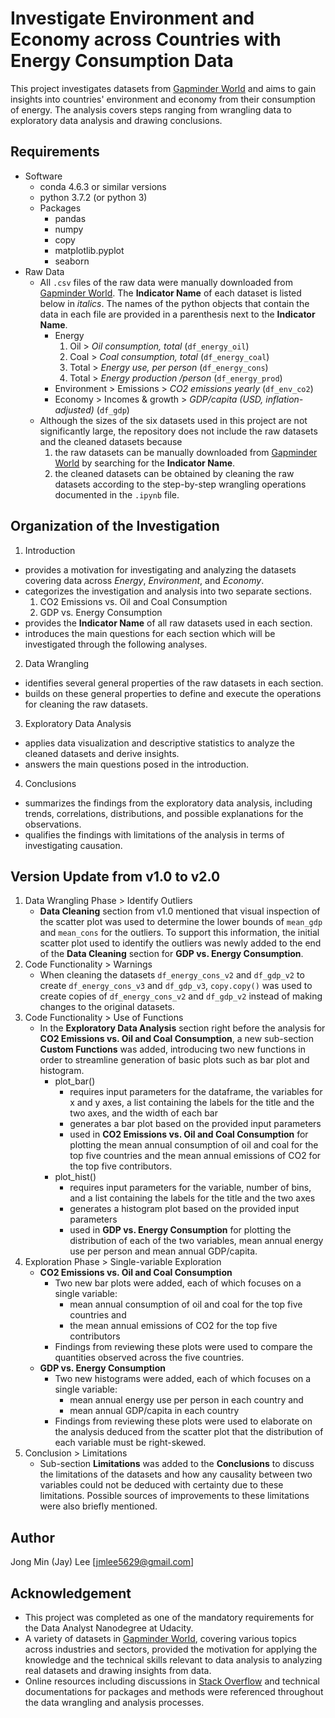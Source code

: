 # Investigate Environment and Economy across Countries with Energy Consumption Data
This project investigates datasets from [Gapminder World](https://www.gapminder.org/data/) and aims to gain insights into countries' environment and economy from their consumption of energy. The analysis covers steps ranging from wrangling data to exploratory data analysis and drawing conclusions.

## Requirements
* Software
  * conda 4.6.3 or similar versions
  * python 3.7.2 (or python 3)
  * Packages
    - pandas
    - numpy
    - copy
    - matplotlib.pyplot
    - seaborn
* Raw Data
  - All `.csv` files of the raw data were manually downloaded from [Gapminder World](https://www.gapminder.org/data/). The __Indicator Name__ of each dataset is listed below in _italics_. The names of the python objects that contain the data in each file are provided in a parenthesis next to the __Indicator Name__.
    - Energy
      1. Oil > _Oil consumption, total_ (`df_energy_oil`)
      2. Coal > _Coal consumption, total_ (`df_energy_coal`)
      3. Total > _Energy use, per person_ (`df_energy_cons`)
      4. Total > _Energy production /person_ (`df_energy_prod`)
    - Environment > Emissions > _CO2 emissions yearly_ (`df_env_co2`)
    - Economy > Incomes & growth > _GDP/capita (USD, inflation-adjusted)_ (`df_gdp`)
  - Although the sizes of the six datasets used in this project are not significantly large, the repository does not include the raw datasets and the cleaned datasets because
    1. the raw datasets can be manually downloaded from [Gapminder World](https://www.gapminder.org/data/) by searching for the __Indicator Name__.
    2. the cleaned datasets can be obtained by cleaning the raw datasets according to the step-by-step wrangling operations documented in the `.ipynb` file.

## Organization of the Investigation
1. Introduction
  * provides a motivation for investigating and analyzing the datasets covering data across _Energy_, _Environment_, and _Economy_.
  * categorizes the investigation and analysis into two separate sections.
    1. CO2 Emissions vs. Oil and Coal Consumption
    2. GDP vs. Energy Consumption
  * provides the __Indicator Name__ of all raw datasets used in each section.
  * introduces the main questions for each section which will be investigated through the following analyses.
2. Data Wrangling
  * identifies several general properties of the raw datasets in each section.
  * builds on these general properties to define and execute the operations for cleaning the raw datasets.
3. Exploratory Data Analysis
  * applies data visualization and descriptive statistics to analyze the cleaned datasets and derive insights.
  * answers the main questions posed in the introduction.
4. Conclusions
  * summarizes the findings from the exploratory data analysis, including trends, correlations, distributions, and possible explanations for the observations.
  * qualifies the findings with limitations of the analysis in terms of investigating causation.

## Version Update from v1.0 to v2.0
1. Data Wrangling Phase > Identify Outliers
    - __Data Cleaning__ section from v1.0 mentioned that visual inspection of the scatter plot was used to determine the lower bounds of `mean_gdp` and `mean_cons` for the outliers. To support this information, the initial scatter plot used to identify the outliers was newly added to the end of the __Data Cleaning__ section for __GDP vs. Energy Consumption__.
2. Code Functionality > Warnings
    - When cleaning the datasets `df_energy_cons_v2` and `df_gdp_v2` to create `df_energy_cons_v3` and `df_gdp_v3`, `copy.copy()` was used to create copies of `df_energy_cons_v2` and `df_gdp_v2` instead of making changes to the original datasets.
3. Code Functionality > Use of Functions
    - In the __Exploratory Data Analysis__ section right before the analysis for __CO2 Emissions vs. Oil and Coal Consumption__, a new sub-section __Custom Functions__ was added, introducing two new functions in order to streamline generation of basic plots such as bar plot and histogram.
      * plot_bar()
          - requires input parameters for the dataframe, the variables for x and y axes, a list containing the labels for the title and the two axes, and the width of each bar
          - generates a bar plot based on the provided input parameters
          - used in __CO2 Emissions vs. Oil and Coal Consumption__ for plotting the mean annual consumption of oil and coal for the top five countries and the mean annual emissions of CO2 for the top five contributors.
      * plot_hist()
          - requires input parameters for the variable, number of bins, and a list containing the labels for the title and the two axes
          - generates a histogram plot based on the provided input parameters
          - used in __GDP vs. Energy Consumption__ for plotting the distribution of each of the two variables, mean annual energy use per person and mean annual GDP/capita.
4. Exploration Phase > Single-variable Exploration
    - __CO2 Emissions vs. Oil and Coal Consumption__
      * Two new bar plots were added, each of which focuses on a single variable:
          - mean annual consumption of oil and coal for the top five countries and
          - the mean annual emissions of CO2 for the top five contributors
      * Findings from reviewing these plots were used to compare the quantities observed across the five countries.
    - __GDP vs. Energy Consumption__
      * Two new histograms were added, each of which focuses on a single variable:
          - mean annual energy use per person in each country and
          - mean annual GDP/capita in each country
      * Findings from reviewing these plots were used to elaborate on the analysis deduced from the scatter plot that the distribution of each variable must be right-skewed.
5. Conclusion > Limitations
    - Sub-section __Limitations__ was added to the __Conclusions__ to discuss the limitations of the datasets and  how any causality between two variables could not be deduced with certainty due to these limitations. Possible sources of improvements to these limitations were also briefly mentioned.

## Author
Jong Min (Jay) Lee [jmlee5629@gmail.com]

## Acknowledgement
* This project was completed as one of the mandatory requirements for the Data Analyst Nanodegree at Udacity.
* A variety of datasets in [Gapminder World](https://www.gapminder.org/data/), covering various topics across industries and sectors, provided the motivation for applying the knowledge and the technical skills relevant to data analysis to analyzing real datasets and drawing insights from data.
* Online resources including discussions in [Stack Overflow](https://stackoverflow.com/) and technical documentations for packages and methods were referenced throughout the data wrangling and analysis processes.
